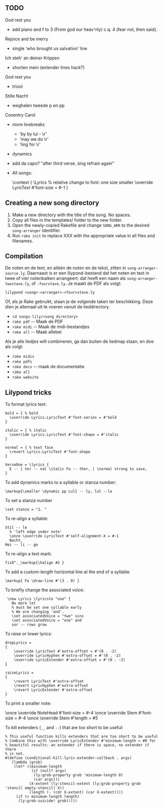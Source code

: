 ## TODO

God rest you
* add piano and f to 3 (From god our heav'nly) c.q. 4 (fear
not, then said).

Rejoice and be merry
* single 'who brought us salvation' line

Ich steh' an deiner Krippen
* shorten mein (extender lines hack?)

God rest you
* triool

Stille Nacht
* weghalen tweede p en pp

Coventry Carol
* more linebreaks
  * 'by by lul - \r'
  * 'may we do \r'
  * 'ling for \r'
* dynamics
* add da capo? "after third verse, sing refrain again"

* All songs:

   \context {
     \Lyrics
     % relative change to font: one size smaller
     \override LyricText #'font-size = #-1
   }


## Creating a new song directory

1. Make a new directory with the title of the song. No spaces.
2. Copy all files in the templates/ folder to the new folder.
3. Open the newly-copied Rakefile and change `SONG_ARR` to the desired
   `song-arranger` identifier.
4. Run `rake init` to replace XXX with the appropriate value in all
   files and filenames.


## Compilation

De noten en de text, en alléén de noten en de tekst, zitten in
`song-arranger-source.ly`. Daarnaast is er een lilypond-bestand dat het
noten en text in twee of vier notenbalken arrangeert: dat heeft een naam
als `song-arranger-twostave.ly`, of `-fourstave.ly`. Je maakt de PDF als
volgt:

    lilypond <song>-<arranger>-<four>stave.ly

Of, als je Rake gebruikt, staan je de volgende taken ter beschikking.
Deze dien je allemaal uit te voeren vanuit de lieddirectory.

* `cd songs-lily/<song directory>`
* `rake pdf` -- Maak de PDF
* `rake midi` -- Maak de midi-bestandjes
* `rake all` -- Maak allebei

Als je alle liedjes wilt combineren, ga dan buiten de liedmap staan, en
doe als volgt:

* `rake midis`
* `rake pdfs`
* `rake docs`     -- maak de documentatie
* `rake all`
* `rake website`

## Lilypond tricks

To format lyrics text:

    bold = { % bold
      \override Lyrics.LyricText #'font-series = #'bold
    }

    italic = { % italic
      \override Lyrics.LyricText #'font-shape = #'italic
    }

    normal = { % text face
      \revert Lyrics.LyricText #'font-shape
    }

    VerseOne = \lyrics {
      E -- | ter -- nal \italic Fa -- ther, | \normal strong to save,
    }


To add dynamics marks to a syllable or stanza number:

    \markup{\smaller \dynamic pp Lul} -- ly, lul --la

To set a stanza number

    \set stanza = "1. "

To re-align a syllable:
  
    Stil -- le 
      % 'left edge under note'
      \once \override LyricText #'self-alignment-X = #-1
      Nacht,
    Hei -- li -- ge

To re-align a text mark:

    fis8^._\markup{\halign #2 }

To add a custom-length horizontal line at the end of a syllable

    \markup{ Fa \draw-line #'(3 . 0) }

To briefly change the associated voice:

     \new Lyrics \lyricsto "one" {
       No more let
       % must be set one syllable early
       % We are changing 'and'.
       \set associatedVoice = "two" sins 
       \set associatedVoice = "one" and
       sor -- rows grow

To raise or lower lyrics:

    dropLyrics =
    {
        \override LyricText #'extra-offset = #'(0 . -2)
        \override LyricHyphen #'extra-offset = #'(0 . -2)
        \override LyricExtender #'extra-offset = #'(0 . -2)
    }

    raiseLyrics =
    {
        \revert LyricText #'extra-offset
        \revert LyricHyphen #'extra-offset
        \revert LyricExtender #'extra-offset
    }

To print a smaller note:

  \once \override NoteHead #'font-size = #-4
  \once \override Stem #'font-size = #-4
  \once \override Stem #'length = #5

To kill extenders (`__` and `--`) that are too short to be useful:

    % This useful function kills extenders that are too short to be useful
    % Combine this with \override LyricExtender #'minimum-length = #0 for
    % beautiful results: an extender if there is space, no extender if there
    % is not.
    #(define (conditional-kill-lyric-extender-callback . args)
       (lambda (grob)
        (let* ((minimum-length
                (if (null? args)
                 (ly:grob-property grob 'minimum-length 0)
                 (car args)))
               (X-extent (ly:stencil-extent (ly:grob-property grob 'stencil empty-stencil) X))
               (length (- (cdr X-extent) (car X-extent))))
         (if (> minimum-length length)
          (ly:grob-suicide! grob)))))
